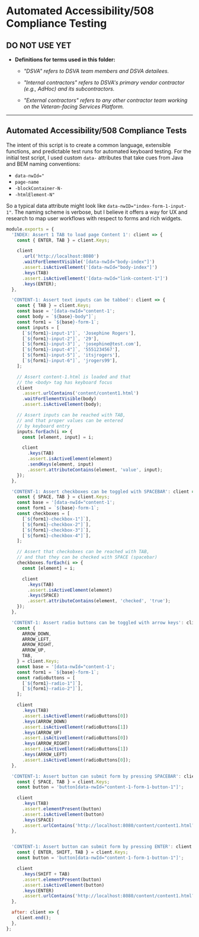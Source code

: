 # Automated Accessibility/508 Compliance Testing

## DO NOT USE YET

* **Definitions for terms used in this folder:**

  * *"DSVA" refers to DSVA team members and DSVA detailees.*

  * *"Internal contractors" refers to DSVA's primary vendor contractor (e.g., AdHoc) and its subcontractors.*

  * *"External contractors" refers to any other contractor team working on the Veteran-facing Services Platform.*

<hr>


## Automated Accessibility/508 Compliance Tests

The intent of this script is to create a common language, extensible functions, and predictable test runs for automated keyboard testing. For the initial test script, I used custom `data-` attributes that take cues from Java and BEM naming conventions:

* `data-nwId="`
* `page-name`
* `-blockContainer-N-`
* `-htmlElement-N"`

So a typical data attribute might look like `data-nwID="index-form-1-input-1"`. The naming scheme is verbose, but I believe it offers a way for UX and research to map user workflows with respect to forms and rich widgets.

```javascript
module.exports = {
  'INDEX: Assert 1 TAB to load page Content 1': client => {
    const { ENTER, TAB } = client.Keys;

    client
      .url('http://localhost:8080')
      .waitForElementVisible('[data-nwId="body-index"]')
      .assert.isActiveElement('[data-nwId="body-index"]')
      .keys(TAB)
      .assert.isActiveElement('[data-nwId="link-content-1"]')
      .keys(ENTER);
  },

  'CONTENT-1: Assert text inputs can be tabbed': client => {
    const { TAB } = client.Keys;
    const base = '[data-nwId="content-1';
    const body = `${base}-body"]`;
    const form1 = `${base}-form-1`;
    const inputs = [
      [`${form1}-input-1"]`, 'Josephine Rogers'],
      [`${form1}-input-2"]`, '29'],
      [`${form1}-input-3"]`, 'josephine@test.com'],
      [`${form1}-input-4"]`, '5551234567'],
      [`${form1}-input-5"]`, 'itsjrogers'],
      [`${form1}-input-6"]`, 'jrogers99'],
    ];

    // Assert content-1.html is loaded and that
    // the <body> tag has keyboard focus
    client
      .assert.urlContains('content/content1.html')
      .waitForElementVisible(body)
      .assert.isActiveElement(body);

    // Assert inputs can be reached with TAB,
    // and that proper values can be entered
    // by keyboard entry
    inputs.forEach(i => {
      const [element, input] = i;

      client
        .keys(TAB)
        .assert.isActiveElement(element)
        .sendKeys(element, input)
        .assert.attributeContains(element, 'value', input);
    });
  },

  'CONTENT-1: Assert checkboxes can be toggled with SPACEBAR': client => {
    const { SPACE, TAB } = client.Keys;
    const base = '[data-nwId="content-1';
    const form1 = `${base}-form-1`;
    const checkboxes = [
      [`${form1}-checkbox-1"]`],
      [`${form1}-checkbox-2"]`],
      [`${form1}-checkbox-3"]`],
      [`${form1}-checkbox-4"]`],
    ];

    // Assert that checkobxes can be reached with TAB,
    // and that they can be checked with SPACE (spacebar)
    checkboxes.forEach(i => {
      const [element] = i;

      client
        .keys(TAB)
        .assert.isActiveElement(element)
        .keys(SPACE)
        .assert.attributeContains(element, 'checked', 'true');
    });
  },

  'CONTENT-1: Assert radio buttons can be toggled with arrow keys': client => {
    const {
      ARROW_DOWN,
      ARROW_LEFT,
      ARROW_RIGHT,
      ARROW_UP,
      TAB,
    } = client.Keys;
    const base = '[data-nwId="content-1';
    const form1 = `${base}-form-1`;
    const radioButtons = [
      [`${form1}-radio-1"]`],
      [`${form1}-radio-2"]`],
    ];

    client
      .keys(TAB)
      .assert.isActiveElement(radioButtons[0])
      .keys(ARROW_DOWN)
      .assert.isActiveElement(radioButtons[1])
      .keys(ARROW_UP)
      .assert.isActiveElement(radioButtons[0])
      .keys(ARROW_RIGHT)
      .assert.isActiveElement(radioButtons[1])
      .keys(ARROW_LEFT)
      .assert.isActiveElement(radioButtons[0]);
  },

  'CONTENT-1: Assert button can submit form by pressing SPACEBAR': client => {
    const { SPACE, TAB } = client.Keys;
    const button = 'button[data-nwId="content-1-form-1-button-1"]';

    client
      .keys(TAB)
      .assert.elementPresent(button)
      .assert.isActiveElement(button)
      .keys(SPACE)
      .assert.urlContains('http://localhost:8080/content/content1.html?name=Josephine+Rogers&age=29&email=josephine%40test.com&telephone=5551234567&twitter=itsjrogers&keybase=jrogers99&checkbox-contacts=checkbox-email&checkbox-contacts=checkbox-telephone&checkbox-contacts=checkbox-twitter&checkbox-contacts=checkbox-keybase&radio-subscribe=radio-yes#');
  },


  'CONTENT-1: Assert button can submit form by pressing ENTER': client => {
    const { ENTER, SHIFT, TAB } = client.Keys;
    const button = 'button[data-nwId="content-1-form-1-button-1"]';

    client
      .keys(SHIFT + TAB)
      .assert.elementPresent(button)
      .assert.isActiveElement(button)
      .keys(ENTER)
      .assert.urlContains('http://localhost:8080/content/content1.html?name=Josephine+Rogers&age=29&email=josephine%40test.com&telephone=5551234567&twitter=itsjrogers&keybase=jrogers99&checkbox-contacts=checkbox-email&checkbox-contacts=checkbox-telephone&checkbox-contacts=checkbox-twitter&checkbox-contacts=checkbox-keybase&radio-subscribe=radio-yes#');
  },

  after: client => {
    client.end();
  },
};
```

